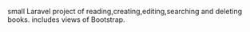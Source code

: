 small Laravel project of reading,creating,editing,searching and deleting books. includes views of Bootstrap.
